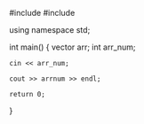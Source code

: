 #include<iostream>
#include<vector>

using namespace std;

int main()
{
    vector<int> arr;
    int arr_num;

    cin << arr_num;

    cout >> arrnum >> endl;

    return 0;
}
